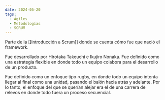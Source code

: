 ```yaml
---
date: 2024-05-20
tags:
  - Ágiles
  - Metodologías
  - SCRUM
---
```


Parte de la [[Introducción a Scrum]] donde se cuenta cómo fue que nació el framework.


Fue desarrollado por Hirotaka Takeuchi e Ikujiro Nonaka. Fue definido como una estrategia flexible en donde todo un equipo colabora para el desarrollo de un producto.

Fue definido como un enfoque tipo rugby, en donde todo un equipo intenta llegar al final como una unidad, pasando el balón hacia atrás y adelante. Por lo tanto, el enfoque del que se querían alejar era el de una carrera de relevos en donde todo fuera un proceso secuencial.